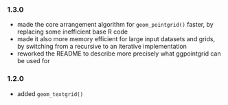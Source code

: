 ### 1.3.0

- made the core arrangement algorithm for `geom_pointgrid()` faster, by replacing some inefficient base R code
- made it also more memory efficient for large input datasets and grids, by switching from a recursive to an iterative implementation
- reworked the README to describe more precisely what ggpointgrid can be used for

### 1.2.0

- added `geom_textgrid()`